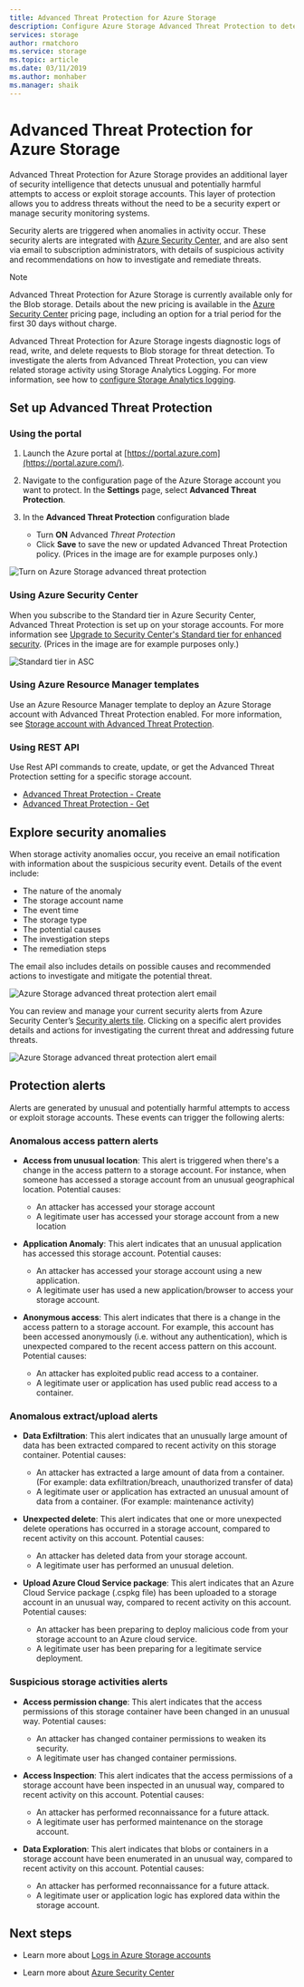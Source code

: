 ```yaml
---
title: Advanced Threat Protection for Azure Storage
description: Configure Azure Storage Advanced Threat Protection to detect anomalies in account activity and notify you of potentially harmful attempts to access your account.
services: storage
author: rmatchoro
ms.service: storage
ms.topic: article
ms.date: 03/11/2019
ms.author: monhaber
ms.manager: shaik
---
```


# Advanced Threat Protection for Azure Storage

Advanced Threat Protection for Azure Storage provides an additional layer of security intelligence that detects unusual and potentially harmful attempts to access or exploit storage accounts. This layer of protection allows you to address threats without the need to be a security expert or manage security monitoring systems. 

Security alerts are triggered when anomalies in activity occur.  These security alerts are integrated with [Azure Security Center](https://azure.microsoft.com/services/security-center/), and are also sent via email to subscription administrators, with details of suspicious activity and recommendations on how to investigate and remediate threats.

> [!NOTE]
> Advanced Threat Protection for Azure Storage is currently available only for the Blob storage. Details about the new pricing is available in the [Azure Security Center](https://docs.microsoft.com/azure/security-center/security-center-pricing) pricing page, including an option for a trial period for the first 30 days without charge.

Advanced Threat Protection for Azure Storage ingests diagnostic logs of read, write, and delete requests to Blob storage for threat detection. To investigate the alerts from Advanced Threat Protection, you can view related storage activity using Storage Analytics Logging. For more information, see how to [configure Storage Analytics logging](storage-monitor-storage-account.md#configure-logging).

## Set up Advanced Threat Protection 

### Using the portal

1. Launch the Azure portal at [https://portal.azure.com](https://portal.azure.com/).

2. Navigate to the configuration page of the Azure Storage account you want to protect. In the **Settings** page, select **Advanced Threat Protection**.

3. In the **Advanced Threat Protection** configuration blade
	* Turn **ON** Advanced *Threat Protection*
	* Click **Save** to save the new or updated Advanced Threat Protection policy. (Prices in the image are for example purposes only.)

![Turn on Azure Storage advanced threat protection](./media/storage-advanced-threat-protection/storage-advanced-threat-protection-turn-on.png)

### Using Azure Security Center
When you subscribe to the Standard tier in Azure Security Center, Advanced Threat Protection is set up on your storage accounts. For more information see  [Upgrade to Security Center's Standard tier for enhanced security](https://docs.microsoft.com/azure/security-center/security-center-pricing). (Prices in the image are for example purposes only.)

![Standard tier in ASC](./media/storage-advanced-threat-protection/storage-advanced-threat-protection-pricing.png)

### Using Azure Resource Manager templates

Use an Azure Resource Manager template to deploy an Azure Storage account with Advanced Threat Protection enabled.
For more information, see
[Storage account with Advanced Threat Protection](https://azure.microsoft.com/resources/templates/201-storage-advanced-threat-protection-create/).

### Using REST API
Use Rest API commands to create, update, or get the Advanced Threat Protection setting for a specific storage account.

* [Advanced Threat Protection - Create](https://docs.microsoft.com/rest/api/securitycenter/advancedthreatprotection/create)
* [Advanced Threat Protection - Get](https://docs.microsoft.com/rest/api/securitycenter/advancedthreatprotection/get)

<!-- ### Using Azure PowerShell-->
<!--   -->
<!-- Use the following PowerShell cmdlets:-->
<!-- * Enable Advanced Threat Protection-->
<!-- * Get Advanced Threat Protection -->
<!--* Disable Advanced Threat Protection -->

## Explore security anomalies

When storage activity anomalies occur, you receive an email notification with information about the suspicious security event. Details of the event include:

* The nature of the anomaly
* The storage account name
* The event time
* The storage type
* The potential causes 
* The investigation steps
* The remediation steps


The email also includes details on possible causes and recommended actions to investigate and mitigate the potential threat.

![Azure Storage advanced threat protection alert email](./media/storage-advanced-threat-protection/storage-advanced-threat-protection-alert-email.png)

You can review and manage your current security alerts from Azure Security Center’s [Security alerts tile](../../security-center/security-center-managing-and-responding-alerts.md#managing-security-alerts). Clicking on a specific alert provides details and actions for investigating the current threat and addressing future threats.

![Azure Storage advanced threat protection alert email](./media/storage-advanced-threat-protection/storage-advanced-threat-protection-alert.png)

## Protection alerts

Alerts are generated by unusual and potentially harmful attempts to access or exploit storage accounts. These events can trigger the following alerts:

### Anomalous access pattern alerts

* **Access from unusual location**: This alert is triggered when there's a change in the access pattern to a storage account. For instance, when someone has accessed a storage account from an unusual geographical location.
Potential causes:
   * An attacker has accessed your storage account
   * A legitimate user has accessed your storage account from a new location
 
* **Application Anomaly**: This alert indicates that an unusual application has accessed this storage account. Potential causes:
   * An attacker has accessed your storage account using a new application.
   * A legitimate user has used a new application/browser to access your storage account.

* **Anonymous access**: This alert indicates that there is a change in the access pattern to a storage account. For example, this account has been accessed anonymously (i.e. without any authentication), which is unexpected compared to the recent access pattern on this account.
Potential causes:
   * An attacker has exploited public read access to a container.
   * A legitimate user or application has used public read access to a container.

### Anomalous extract/upload alerts

* **Data Exfiltration**: This alert indicates that an unusually large amount of data has been extracted compared to recent activity on this storage container. Potential causes:
   * An attacker has extracted a large amount of data from a container. (For example: data exfiltration/breach, unauthorized transfer of data)
   * A legitimate user or application has extracted an unusual amount of data from a container. (For example: maintenance activity)

* **Unexpected delete**: This alert indicates that one or more unexpected delete operations has occurred in a storage account, compared to recent activity on this account. Potential causes:
   * An attacker has deleted data from your storage account.
   * A legitimate user has performed an unusual deletion.

* **Upload Azure Cloud Service package**: This alert indicates that an Azure Cloud Service package (.cspkg file) has been uploaded to a storage account in an unusual way, compared to recent activity on this account. Potential causes: 
   * An attacker has been preparing to deploy malicious code from your storage account to an Azure cloud service.
   * A legitimate user has been preparing for a legitimate service deployment.

### Suspicious storage activities alerts

* **Access permission change**: This alert indicates that the access permissions of this storage container have been changed in an unusual way. Potential causes: 
   * An attacker has changed container permissions to weaken its security.
   * A legitimate user has changed container permissions.

* **Access Inspection**: This alert indicates that the access permissions of a storage account have been inspected in an unusual way, compared to recent activity on this account. Potential causes: 
   * An attacker has performed reconnaissance for a future attack.
   * A legitimate user has performed maintenance on the storage account.

* **Data Exploration**: This alert indicates that blobs or containers in a storage account have been enumerated in an unusual way, compared to recent activity on this account. Potential causes: 
   * An attacker has performed reconnaissance for a future attack.
   * A legitimate user or application logic has explored data within the storage account.






## Next steps

* Learn more about [Logs in Azure Storage accounts ](/rest/api/storageservices/About-Storage-Analytics-Logging)

* Learn more about [Azure Security Center](../../security-center/security-center-intro.md)
